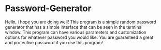 # Password-Generator
Hello, I hope you are doing well! This program is a simple random password generator that has a simple interface that can be seen in the terminal window. This program can have various parameters and customization options for whatever password you would like. You are guaranteed a great and protective password if you use this program!
